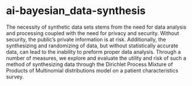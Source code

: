 # ai-bayesian_data-synthesis
The necessity of synthetic data sets stems from the need for data analysis and
processing coupled with the need for privacy and security. Without security, the
public’s private information is at risk. Additionally, the synthesizing and
randomizing of data, but without statistically accurate data, can lead to the
inability to preform proper data analysis. Through a number of measures, we
explore and evaluate the utility and risk of such a method of synthesizing data
through the Dirichlet Process Mixture of Products of Multinomial distributions
model on a patient characteristics survey.
